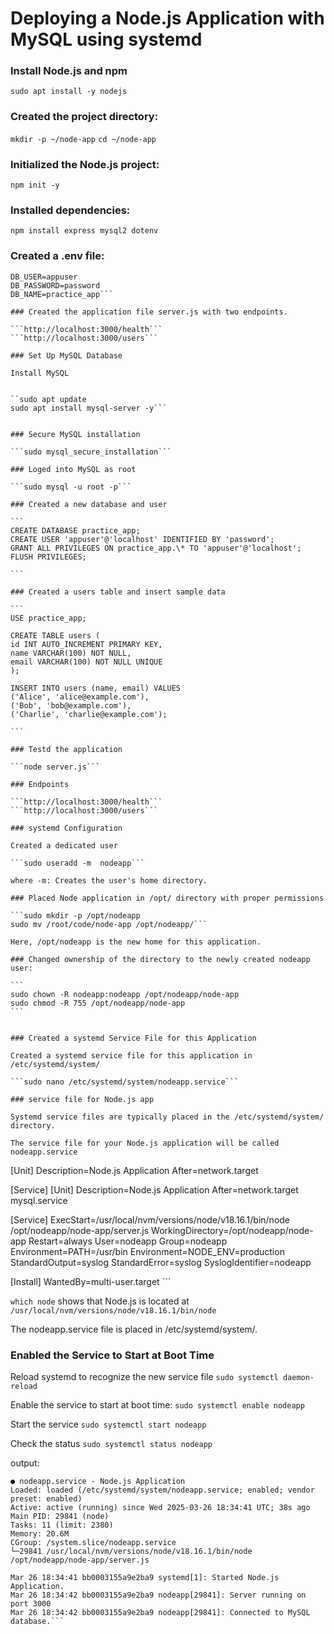 # Deploying a Node.js Application with MySQL using systemd

### Install Node.js and npm

`sudo apt install -y nodejs`

### Created the project directory:

`mkdir -p ~/node-app`
`cd ~/node-app`

### Initialized the Node.js project:

`npm init -y`

### Installed dependencies:

`npm install express mysql2 dotenv`

### Created a .env file:

````DB_HOST=localhost
DB_USER=appuser
DB_PASSWORD=password
DB_NAME=practice_app```

### Created the application file server.js with two endpoints.

```http://localhost:3000/health```
```http://localhost:3000/users```

### Set Up MySQL Database

Install MySQL


``sudo apt update
sudo apt install mysql-server -y```


### Secure MySQL installation

```sudo mysql_secure_installation```

### Loged into MySQL as root

```sudo mysql -u root -p```

### Created a new database and user

```
CREATE DATABASE practice_app;
CREATE USER 'appuser'@'localhost' IDENTIFIED BY 'password';
GRANT ALL PRIVILEGES ON practice_app.\* TO 'appuser'@'localhost';
FLUSH PRIVILEGES;

```

### Created a users table and insert sample data

```
USE practice_app;

CREATE TABLE users (
id INT AUTO_INCREMENT PRIMARY KEY,
name VARCHAR(100) NOT NULL,
email VARCHAR(100) NOT NULL UNIQUE
);

INSERT INTO users (name, email) VALUES
('Alice', 'alice@example.com'),
('Bob', 'bob@example.com'),
('Charlie', 'charlie@example.com');

```

### Testd the application

```node server.js```

### Endpoints

```http://localhost:3000/health```
```http://localhost:3000/users```

### systemd Configuration

Created a dedicated user

```sudo useradd -m  nodeapp```

where -m: Creates the user's home directory.

### Placed Node application in /opt/ directory with proper permissions

```sudo mkdir -p /opt/nodeapp
sudo mv /root/code/node-app /opt/nodeapp/```

Here, /opt/nodeapp is the new home for this application.

### Changed ownership of the directory to the newly created nodeapp user:

```
sudo chown -R nodeapp:nodeapp /opt/nodeapp/node-app
sudo chmod -R 755 /opt/nodeapp/node-app
```


### Created a systemd Service File for this Application

Created a systemd service file for this application in /etc/systemd/system/

```sudo nano /etc/systemd/system/nodeapp.service```

### service file for Node.js app

Systemd service files are typically placed in the /etc/systemd/system/ directory.

The service file for your Node.js application will be called nodeapp.service

````

[Unit]
Description=Node.js Application
After=network.target

[Service]
[Unit]
Description=Node.js Application
After=network.target mysql.service

[Service]
ExecStart=/usr/local/nvm/versions/node/v18.16.1/bin/node /opt/nodeapp/node-app/server.js
WorkingDirectory=/opt/nodeapp/node-app
Restart=always
User=nodeapp
Group=nodeapp
Environment=PATH=/usr/bin
Environment=NODE_ENV=production
StandardOutput=syslog
StandardError=syslog
SyslogIdentifier=nodeapp

[Install]
WantedBy=multi-user.target ```

`which node`
shows that Node.js is located at
`/usr/local/nvm/versions/node/v18.16.1/bin/node`

The nodeapp.service file is placed in /etc/systemd/system/.

### Enabled the Service to Start at Boot Time

Reload systemd to recognize the new service file
`sudo systemctl daemon-reload`

Enable the service to start at boot time:
`sudo systemctl enable nodeapp`

Start the service
`sudo systemctl start nodeapp`

Check the status
`sudo systemctl status nodeapp`

output:

````root@bb0003155a9e2ba9:~/code# sudo systemctl status nodeapp.service
● nodeapp.service - Node.js Application
Loaded: loaded (/etc/systemd/system/nodeapp.service; enabled; vendor preset: enabled)
Active: active (running) since Wed 2025-03-26 18:34:41 UTC; 38s ago
Main PID: 29841 (node)
Tasks: 11 (limit: 2380)
Memory: 20.6M
CGroup: /system.slice/nodeapp.service
└─29841 /usr/local/nvm/versions/node/v18.16.1/bin/node /opt/nodeapp/node-app/server.js

Mar 26 18:34:41 bb0003155a9e2ba9 systemd[1]: Started Node.js Application.
Mar 26 18:34:42 bb0003155a9e2ba9 nodeapp[29841]: Server running on port 3000
Mar 26 18:34:42 bb0003155a9e2ba9 nodeapp[29841]: Connected to MySQL database.```
````
